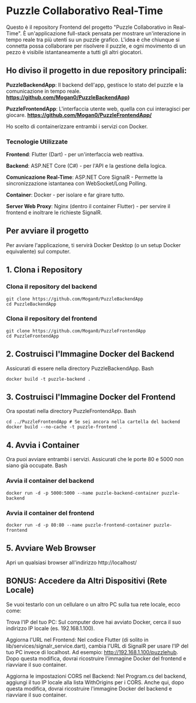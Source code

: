 # Puzzle Collaborativo Real-Time

Questo è il repository Frontend del progetto "Puzzle Collaborativo in Real-Time". È un'applicazione full-stack pensata per mostrare un'interazione in tempo reale tra più utenti su un puzzle grafico.
L'idea è che chiunque si connetta possa collaborare per risolvere il puzzle, e ogni movimento di un pezzo è visibile istantaneamente a tutti gli altri giocatori.

## Ho diviso il progetto in due repository principali:

**PuzzleBackendApp**: Il backend dell'app, gestisce lo stato del puzzle e la comunicazione in tempo reale. **https://github.com/Mogan0/PuzzleBackendApp)**

**PuzzleFrontendApp**: L'interfaccia utente web, quella con cui interagisci per giocare. **https://github.com/Mogan0/PuzzleFrontendApp/**

Ho scelto di containerizzare entrambi i servizi con Docker.

### Tecnologie Utilizzate

**Frontend**: Flutter (Dart) - per un'interfaccia web reattiva.

**Backend**: ASP.NET Core (C#) - per l'API e la gestione della logica.

**Comunicazione Real-Time**: ASP.NET Core SignalR - Permette la sincronizzazione istantanea con WebSocket/Long Polling.

**Container**: Docker - per isolare e far girare tutto.

**Server Web Proxy**: Nginx (dentro il container Flutter) - per servire il frontend e inoltrare le richieste SignalR.

## Per avviare il progetto

Per avviare l'applicazione, ti servirà Docker Desktop (o un setup Docker equivalente) sul computer.

## 1. Clona i Repository

### Clona il repository del backend
    git clone https://github.com/Mogan0/PuzzleBackendApp
    cd PuzzleBackendApp

### Clona il repository del frontend
    git clone https://github.com/Mogan0/PuzzleFrontendApp
    cd PuzzleFrontendApp

## 2. Costruisci l'Immagine Docker del Backend

Assicurati di essere nella directory PuzzleBackendApp.
Bash

    docker build -t puzzle-backend .

## 3. Costruisci l'Immagine Docker del Frontend

Ora spostati nella directory PuzzleFrontendApp.
Bash

    cd ../PuzzleFrontendApp # Se sei ancora nella cartella del backend
    docker build --no-cache -t puzzle-frontend .

## 4. Avvia i Container

Ora puoi avviare entrambi i servizi. Assicurati che le porte 80 e 5000 non siano già occupate.
Bash

### Avvia il container del backend
    docker run -d -p 5000:5000 --name puzzle-backend-container puzzle-backend

### Avvia il container del frontend
    docker run -d -p 80:80 --name puzzle-frontend-container puzzle-frontend

## 5. Avviare Web Browser

Apri un qualsiasi browser all'indirizzo http://localhost/

## BONUS: Accedere da Altri Dispositivi (Rete Locale)

Se vuoi testarlo con un cellulare o un altro PC sulla tua rete locale, ecco come:

Trova l'IP del tuo PC: Sul computer dove hai avviato Docker, cerca il suo indirizzo IP locale (es. 192.168.1.100).

Aggiorna l'URL nel Frontend: Nel codice Flutter (di solito in lib/services/signalr_service.dart), cambia l'URL di SignalR per usare l'IP del tuo PC invece di localhost. Ad esempio: http://192.168.1.100/puzzlehub.
Dopo questa modifica, dovrai ricostruire l'immagine Docker del frontend e riavviare il suo container.

Aggiorna le impostazioni CORS nel Backend: Nel Program.cs del backend, aggiungi il tuo IP locale alla lista WithOrigins per i CORS.
Anche qui, dopo questa modifica, dovrai ricostruire l'immagine Docker del backend e riavviare il suo container.
